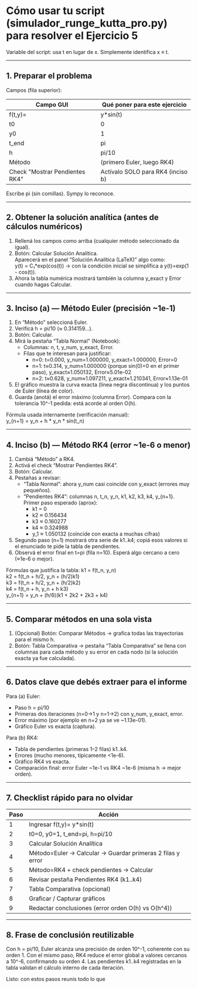 # Cómo usar tu script (simulador_runge_kutta_pro.py) para resolver el Ejercicio 5

Variable del script: usa t en lugar de x. Simplemente identifica x ≡ t.

---

## 1. Preparar el problema

Campos (fila superior):

| Campo GUI | Qué poner para este ejercicio |
|-----------|-------------------------------|
| f(t,y)=   | y*sin(t) |
| t0        | 0 |
| y0        | 1 |
| t_end     | pi |
| h         | pi/10 |
| Método    | (primero Euler, luego RK4) |
| Check "Mostrar Pendientes RK4" | Actívalo SOLO para RK4 (inciso b) |

Escribe pi (sin comillas). Sympy lo reconoce.

---

## 2. Obtener la solución analítica (antes de cálculos numéricos)

1. Rellená los campos como arriba (cualquier método seleccionado da igual).
2. Botón: Calcular Solución Analítica.  
   Aparecerá en el panel “Solución Analítica (LaTeX)” algo como:  
   y(t) = C₁*exp(cos(t)) → con la condición inicial se simplifica a y(t)=exp(1 - cos(t)).
3. Ahora la tabla numérica mostrará también la columna y_exact y Error cuando hagas Calcular.

---

## 3. Inciso (a) — Método Euler (precisión ~1e-1)

1. En “Método” seleccioná Euler.
2. Verificá h = pi/10 (≈ 0.314159…).
3. Botón: Calcular.
4. Mirá la pestaña “Tabla Normal” (Notebook):
   - Columnas: n, t, y_num, y_exact, Error.
   - Filas que te interesan para justificar:
     - n=0: t=0.000, y_num=1.000000, y_exact=1.000000, Error=0
     - n=1: t≈0.314, y_num≈1.000000 (porque sin(0)=0 en el primer paso), y_exact≈1.050132, Error≈5.01e-02
     - n=2: t≈0.628, y_num≈1.097211, y_exact≈1.210341, Error≈1.13e-01
5. El gráfico muestra la curva exacta (línea negra discontinua) y los puntos de Euler (línea de color).
6. Guarda (anotá) el error máximo (columna Error). Compara con la tolerancia 10^-1 pedida: está acorde al orden O(h).

Fórmula usada internamente (verificación manual):  
y_{n+1} = y_n + h * y_n * sin(t_n)

---

## 4. Inciso (b) — Método RK4 (error ~1e-6 o menor)

1. Cambiá “Método” a RK4.
2. Activá el check “Mostrar Pendientes RK4”.
3. Botón: Calcular.
4. Pestañas a revisar:
   - “Tabla Normal”: ahora y_num casi coincide con y_exact (errores muy pequeños).
   - “Pendientes RK4”: columnas n, t_n, y_n, k1, k2, k3, k4, y_{n+1}.  
     Primer paso esperado (aprox):
     - k1 = 0
     - k2 ≈ 0.156434
     - k3 ≈ 0.160277
     - k4 ≈ 0.324988
     - y_1 ≈ 1.050132 (coincide con exacta a muchas cifras)
5. Segundo paso (n=1) mostrará otra serie de k1..k4; copiá esos valores si el enunciado te pide la tabla de pendientes.
6. Observá el error final en t=pi (fila n=10). Esperá algo cercano a cero (≈1e-6 o mejor).

Fórmulas que justifica la tabla:
k1 = f(t_n, y_n)  
k2 = f(t_n + h/2, y_n + (h/2)k1)  
k3 = f(t_n + h/2, y_n + (h/2)k2)  
k4 = f(t_n + h,   y_n + h k3)  
y_{n+1} = y_n + (h/6)(k1 + 2k2 + 2k3 + k4)

---

## 5. Comparar métodos en una sola vista

1. (Opcional) Botón: Comparar Métodos → grafica todas las trayectorias para el mismo h.
2. Botón: Tabla Comparativa → pestaña “Tabla Comparativa” se llena con columnas para cada método y su error en cada nodo (si la solución exacta ya fue calculada).

---

## 6. Datos clave que debés extraer para el informe

Para (a) Euler:
- Paso h = pi/10
- Primeras dos iteraciones (n=0→1 y n=1→2) con y_num, y_exact, error.
- Error máximo (por ejemplo en n=2 ya se ve ~1.13e-01).
- Gráfico Euler vs exacta (captura).

Para (b) RK4:
- Tabla de pendientes (primeras 1–2 filas) k1..k4.
- Errores (mucho menores, típicamente <1e-6).
- Gráfico RK4 vs exacta.
- Comparación final: error Euler ~1e-1 vs RK4 ~1e-6 (misma h → mejor orden).

---

## 7. Checklist rápido para no olvidar

| Paso | Acción |
|------|--------|
| 1 | Ingresar f(t,y)= y*sin(t) |
| 2 | t0=0, y0=1, t_end=pi, h=pi/10 |
| 3 | Calcular Solución Analítica |
| 4 | Método=Euler → Calcular → Guardar primeras 2 filas y error |
| 5 | Método=RK4 + check pendientes → Calcular |
| 6 | Revisar pestaña Pendientes RK4 (k1..k4) |
| 7 | Tabla Comparativa (opcional) |
| 8 | Graficar / Capturar gráficos |
| 9 | Redactar conclusiones (error orden O(h) vs O(h^4)) |

---

## 8. Frase de conclusión reutilizable

Con h = pi/10, Euler alcanza una precisión de orden 10^-1, coherente con su orden 1. Con el mismo paso, RK4 reduce el error global a valores cercanos a 10^-6, confirmando su orden 4. Las pendientes k1..k4 registradas en la tabla validan el cálculo interno de cada iteración.

Listo: con estos pasos reunís todo lo que
